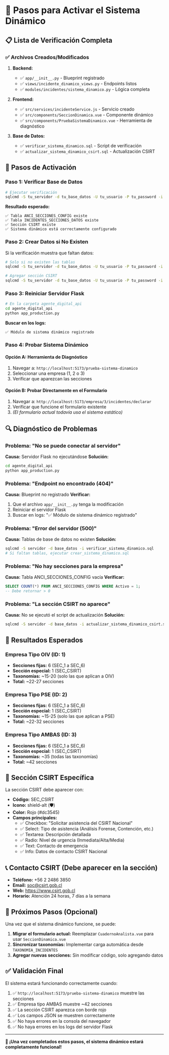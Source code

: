 # 🚀 Pasos para Activar el Sistema Dinámico

## 📋 Lista de Verificación Completa

### ✅ Archivos Creados/Modificados

1. **Backend:**
   - ✅ `app/__init__.py` - Blueprint registrado
   - ✅ `views/incidente_dinamico_views.py` - Endpoints listos
   - ✅ `modules/incidentes/sistema_dinamico.py` - Lógica completa

2. **Frontend:**
   - ✅ `src/services/incidenteService.js` - Servicio creado
   - ✅ `src/components/SeccionDinamica.vue` - Componente dinámico
   - ✅ `src/components/PruebaSistemaDinamico.vue` - Herramienta de diagnóstico

3. **Base de Datos:**
   - ✅ `verificar_sistema_dinamico.sql` - Script de verificación
   - ✅ `actualizar_sistema_dinamico_csirt.sql` - Actualización CSIRT

## 🔄 Pasos de Activación

### Paso 1: Verificar Base de Datos
```bash
# Ejecutar verificación
sqlcmd -S tu_servidor -d tu_base_datos -U tu_usuario -P tu_password -i verificar_sistema_dinamico.sql
```

**Resultado esperado:**
```
✅ Tabla ANCI_SECCIONES_CONFIG existe
✅ Tabla INCIDENTES_SECCIONES_DATOS existe
✅ Sección CSIRT existe
✅ Sistema dinámico está correctamente configurado
```

### Paso 2: Crear Datos si No Existen
Si la verificación muestra que faltan datos:

```bash
# Solo si no existen las tablas
sqlcmd -S tu_servidor -d tu_base_datos -U tu_usuario -P tu_password -i crear_sistema_dinamico.sql

# Agregar sección CSIRT
sqlcmd -S tu_servidor -d tu_base_datos -U tu_usuario -P tu_password -i actualizar_sistema_dinamico_csirt.sql
```

### Paso 3: Reiniciar Servidor Flask
```bash
# En la carpeta agente_digital_api
cd agente_digital_api
python app_production.py
```

**Buscar en los logs:**
```
✅ Módulo de sistema dinámico registrado
```

### Paso 4: Probar Sistema Dinámico

#### Opción A: Herramienta de Diagnóstico
1. Navegar a: `http://localhost:5173/prueba-sistema-dinamico`
2. Seleccionar una empresa (1, 2 o 3)
3. Verificar que aparezcan las secciones

#### Opción B: Probar Directamente en el Formulario
1. Navegar a: `http://localhost:5173/empresa/3/incidentes/declarar`
2. Verificar que funcione el formulario existente
3. *(El formulario actual todavía usa el sistema estático)*

## 🔍 Diagnóstico de Problemas

### Problema: "No se puede conectar al servidor"
**Causa:** Servidor Flask no ejecutándose
**Solución:**
```bash
cd agente_digital_api
python app_production.py
```

### Problema: "Endpoint no encontrado (404)"
**Causa:** Blueprint no registrado
**Verificar:**
1. Que el archivo `app/__init__.py` tenga la modificación
2. Reiniciar el servidor Flask
3. Buscar en logs: "✅ Módulo de sistema dinámico registrado"

### Problema: "Error del servidor (500)"
**Causa:** Tablas de base de datos no existen
**Solución:**
```bash
sqlcmd -S servidor -d base_datos -i verificar_sistema_dinamico.sql
# Si faltan tablas, ejecutar crear_sistema_dinamico.sql
```

### Problema: "No hay secciones para la empresa"
**Causa:** Tabla ANCI_SECCIONES_CONFIG vacía
**Verificar:**
```sql
SELECT COUNT(*) FROM ANCI_SECCIONES_CONFIG WHERE Activo = 1;
-- Debe retornar > 0
```

### Problema: "La sección CSIRT no aparece"
**Causa:** No se ejecutó el script de actualización
**Solución:**
```bash
sqlcmd -S servidor -d base_datos -i actualizar_sistema_dinamico_csirt.sql
```

## 🎯 Resultados Esperados

### Empresa Tipo OIV (ID: 1)
- **Secciones fijas:** 6 (SEC_1 a SEC_6)
- **Sección especial:** 1 (SEC_CSIRT)
- **Taxonomías:** ~15-20 (solo las que aplican a OIV)
- **Total:** ~22-27 secciones

### Empresa Tipo PSE (ID: 2)
- **Secciones fijas:** 6 (SEC_1 a SEC_6)
- **Sección especial:** 1 (SEC_CSIRT)
- **Taxonomías:** ~15-25 (solo las que aplican a PSE)
- **Total:** ~22-32 secciones

### Empresa Tipo AMBAS (ID: 3)
- **Secciones fijas:** 6 (SEC_1 a SEC_6)
- **Sección especial:** 1 (SEC_CSIRT)
- **Taxonomías:** ~35 (todas las taxonomías)
- **Total:** ~42 secciones

## 🚨 Sección CSIRT Específica

La sección CSIRT debe aparecer con:
- **Código:** SEC_CSIRT
- **Icono:** shield-alt (🛡️)
- **Color:** Rojo (#dc3545)
- **Campos principales:**
  - ✅ Checkbox: "Solicitar asistencia del CSIRT Nacional"
  - ✅ Select: Tipo de asistencia (Análisis Forense, Contención, etc.)
  - ✅ Textarea: Descripción detallada
  - ✅ Radio: Nivel de urgencia (Inmediata/Alta/Media)
  - ✅ Text: Contacto de emergencia
  - ✅ Info: Datos de contacto CSIRT Nacional

## 📞 Contacto CSIRT (Debe aparecer en la sección)
- **Teléfono:** +56 2 2486 3850
- **Email:** soc@csirt.gob.cl
- **Web:** https://www.csirt.gob.cl
- **Horario:** Atención 24 horas, 7 días a la semana

## 🔄 Próximos Pasos (Opcional)

Una vez que el sistema dinámico funcione, se puede:

1. **Migrar el formulario actual:** Reemplazar `CuadernoAnalista.vue` para usar `SeccionDinamica.vue`
2. **Sincronizar taxonomías:** Implementar carga automática desde `TAXONOMIA_INCIDENTES`
3. **Agregar nuevas secciones:** Sin modificar código, solo agregando datos

## ✅ Validación Final

El sistema estará funcionando correctamente cuando:

1. ✅ `http://localhost:5173/prueba-sistema-dinamico` muestre las secciones
2. ✅ Empresa tipo AMBAS muestre ~42 secciones
3. ✅ La sección CSIRT aparezca con borde rojo
4. ✅ Los campos JSON se muestren correctamente
5. ✅ No haya errores en la consola del navegador
6. ✅ No haya errores en los logs del servidor Flask

---

**🎉 ¡Una vez completados estos pasos, el sistema dinámico estará completamente funcional!**